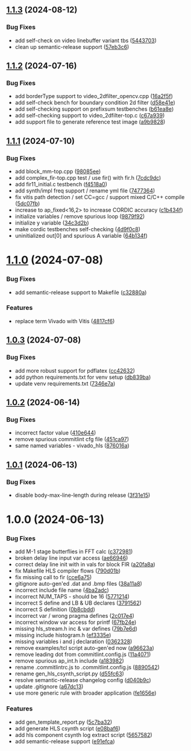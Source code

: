 ## [1.1.3](https://gitenterprise.xilinx.com/mpettigr/pp4fpgas/compare/v1.1.2...v1.1.3) (2024-08-12)


### Bug Fixes

* add self-check on video linebuffer variant tbs ([5443703](https://gitenterprise.xilinx.com/mpettigr/pp4fpgas/commit/54437032011a6b4953d1554878240b11de1cf72c))
* clean up semantic-release support ([57eb3c6](https://gitenterprise.xilinx.com/mpettigr/pp4fpgas/commit/57eb3c6ac19d2a206eab9dde85c7aeb901a63f4e))

## [1.1.2](https://gitenterprise.xilinx.com/mpettigr/pp4fpgas/compare/v1.1.1...v1.1.2) (2024-07-16)


### Bug Fixes

* add borderType support to video_2dfilter_opencv.cpp ([16a2f5f](https://gitenterprise.xilinx.com/mpettigr/pp4fpgas/commit/16a2f5fc9239f52fa5ff81dee9f08aaef01ea96e))
* add self-check bench for boundary condition 2d filter ([d58e41e](https://gitenterprise.xilinx.com/mpettigr/pp4fpgas/commit/d58e41e0d096aa43032ec88f9de4140511416941))
* add self-checking support on prefixsum testbenches ([b61ea8e](https://gitenterprise.xilinx.com/mpettigr/pp4fpgas/commit/b61ea8e59b14ece12c3c47607971a8f6e32fdd87))
* add self-checking support to video_2dfilter-top.c ([c67a939](https://gitenterprise.xilinx.com/mpettigr/pp4fpgas/commit/c67a9396c72ea17f8064d6e3ebf0d51e183861e5))
* add support file to generate reference test image ([a9b9828](https://gitenterprise.xilinx.com/mpettigr/pp4fpgas/commit/a9b9828518906ad38dfa4ff41efea526e1c6b6f1))

## [1.1.1](https://gitenterprise.xilinx.com/mpettigr/pp4fpgas/compare/v1.1.0...v1.1.1) (2024-07-10)


### Bug Fixes

* add block_mm-top.cpp ([98085ee](https://gitenterprise.xilinx.com/mpettigr/pp4fpgas/commit/98085ee903cf6d14f9ce53994f05bc5e9efe88fe))
* add complex_fir-top.cpp test / use fir() with fir.h ([7cdc9dc](https://gitenterprise.xilinx.com/mpettigr/pp4fpgas/commit/7cdc9dc0e038df2d69701927a1845e038d24ecd4))
* add fir11_initial.c testbench ([f4518a0](https://gitenterprise.xilinx.com/mpettigr/pp4fpgas/commit/f4518a073097c45bf62079f857b35991770bef19))
* add synth/impl freq support / rename yml file ([7477364](https://gitenterprise.xilinx.com/mpettigr/pp4fpgas/commit/74773644811a9de79383f25889bdee42064bcac1))
* fix vitis path detection / set CC=gcc / support mixed C/C++ compile ([5dc07fb](https://gitenterprise.xilinx.com/mpettigr/pp4fpgas/commit/5dc07fb80b4b890dd47cbb18de3d96910b9c0be0))
* increase to ap_fixed<16,2> to increase CORDIC accuracy ([c1b434f](https://gitenterprise.xilinx.com/mpettigr/pp4fpgas/commit/c1b434f8b130bc9333c1d374298f9c4d4d06f160))
* initialize variables / remove spurious loop ([9879f92](https://gitenterprise.xilinx.com/mpettigr/pp4fpgas/commit/9879f92ce430237e17b1b88d1dab75a100aa6f9d))
* initialize y variable ([34c3d2b](https://gitenterprise.xilinx.com/mpettigr/pp4fpgas/commit/34c3d2b8246c9404a918321b33f743a236266edc))
* make cordic testbenches self-checking ([4d9f0c8](https://gitenterprise.xilinx.com/mpettigr/pp4fpgas/commit/4d9f0c8f689ef5d2791ceb075c2705d8a9ef8c4d))
* uninitialized out[0] and spurious A variable ([64b134f](https://gitenterprise.xilinx.com/mpettigr/pp4fpgas/commit/64b134f28591659ebff47ad33ee85515fe751ae2))

# [1.1.0](https://gitenterprise.xilinx.com/mpettigr/pp4fpgas/compare/v1.0.3...v1.1.0) (2024-07-08)


### Bug Fixes

* add semantic-release support to Makefile ([c32880a](https://gitenterprise.xilinx.com/mpettigr/pp4fpgas/commit/c32880a912ba1824a1fd53ef1cd14699e987abc3))


### Features

* replace term Vivado with Vitis ([4817cf6](https://gitenterprise.xilinx.com/mpettigr/pp4fpgas/commit/4817cf6a23f959730abb297b7a0ed38b0c57375e))

## [1.0.3](https://gitenterprise.xilinx.com/mpettigr/pp4fpgas/compare/v1.0.2...v1.0.3) (2024-07-08)


### Bug Fixes

* add more robust support for pdflatex ([cc42632](https://gitenterprise.xilinx.com/mpettigr/pp4fpgas/commit/cc426329d0d4cba3ba3b052e9c6d99901c4fbf26))
* add python requirements.txt for venv setup ([db839ba](https://gitenterprise.xilinx.com/mpettigr/pp4fpgas/commit/db839ba3ebcade2a2b0bab48f821cd96db8d1b04))
* update venv requirements.txt ([7346e7a](https://gitenterprise.xilinx.com/mpettigr/pp4fpgas/commit/7346e7a35e608b94c401de1943197bb84a962e29))

## [1.0.2](https://gitenterprise.xilinx.com/mpettigr/pp4fpgas/compare/v1.0.1...v1.0.2) (2024-06-14)


### Bug Fixes

* incorrect factor value ([410e644](https://gitenterprise.xilinx.com/mpettigr/pp4fpgas/commit/410e64406de1b4398d8f2effc4653d962979388b))
* remove spurious commitlint cfg file ([451ca97](https://gitenterprise.xilinx.com/mpettigr/pp4fpgas/commit/451ca971628a8fe7ede4a65ee09b39f721bc5b31))
* same named variables - vivado_hls ([876016a](https://gitenterprise.xilinx.com/mpettigr/pp4fpgas/commit/876016aebc15d4589192cb06fc66b53d1c113498))

## [1.0.1](https://gitenterprise.xilinx.com/mpettigr/pp4fpgas/compare/v1.0.0...v1.0.1) (2024-06-13)


### Bug Fixes

* disable body-max-line-length during release ([3f31e15](https://gitenterprise.xilinx.com/mpettigr/pp4fpgas/commit/3f31e1591fae85f747db10d368b473de5e4d1185))

# 1.0.0 (2024-06-13)


### Bug Fixes

* add M-1 stage butterflies in FFT calc ([c372981](https://gitenterprise.xilinx.com/mpettigr/pp4fpgas/commit/c372981da21b96bf0cfc17f203846f26767775ac))
* broken delay line input var access ([ae66946](https://gitenterprise.xilinx.com/mpettigr/pp4fpgas/commit/ae66946e007550ab8af36274debc298d9b3c5edb))
* correct delay line init with in vals for block FIR ([a20fa8a](https://gitenterprise.xilinx.com/mpettigr/pp4fpgas/commit/a20fa8a9ca439be37bec06c75f6c9935085e0755))
* fix Makefile HLS compiler flows ([790d01b](https://gitenterprise.xilinx.com/mpettigr/pp4fpgas/commit/790d01b842b2a6bcf1d164ae40be6c125521186a))
* fix missing call to fir ([cce6a75](https://gitenterprise.xilinx.com/mpettigr/pp4fpgas/commit/cce6a75b303cde96a9c26bc5645055e7ea602edc))
* gitignore auto-gen'ed .dat and .bmp files ([38a11a8](https://gitenterprise.xilinx.com/mpettigr/pp4fpgas/commit/38a11a88141434efd4d9dff2ffc1c1f8cbc995a4))
* incorrect include file name ([4ba2adc](https://gitenterprise.xilinx.com/mpettigr/pp4fpgas/commit/4ba2adc488338b345d54124b9e91f9167290151d))
* incorrect NUM_TAPS - should be 16 ([5771214](https://gitenterprise.xilinx.com/mpettigr/pp4fpgas/commit/5771214b9ef93fa24757a66cfe10fc393e08c399))
* incorrect S define and LB & UB declares ([3791562](https://gitenterprise.xilinx.com/mpettigr/pp4fpgas/commit/3791562e0b6dda8664ed52cd970b54ae760f4a46))
* incorrect S definition ([0b8cbdd](https://gitenterprise.xilinx.com/mpettigr/pp4fpgas/commit/0b8cbdd3eaa30a95b09baad33da0d9173eb761c9))
* incorrect var / wrong pragma defines ([2c017e4](https://gitenterprise.xilinx.com/mpettigr/pp4fpgas/commit/2c017e48bd24a15b2b97eb4e3c228aec4505a670))
* incorrect window var access for printf ([67fb24e](https://gitenterprise.xilinx.com/mpettigr/pp4fpgas/commit/67fb24e3b9bab719dce0f0b9d6a2e0d1db24d024))
* missing hls_stream.h inc & var defines ([79b7e6d](https://gitenterprise.xilinx.com/mpettigr/pp4fpgas/commit/79b7e6d83f7578de1944fd15e761d87720c3dbae))
* missing include histogram.h ([ef3335e](https://gitenterprise.xilinx.com/mpettigr/pp4fpgas/commit/ef3335e96452b1caf5d83fffd5c35407ba549e55))
* missing variables i and j declaration ([0362328](https://gitenterprise.xilinx.com/mpettigr/pp4fpgas/commit/036232889663dd6dd23e7bb39331d3018dba3d93))
* remove examples/tcl script auto-gen'ed now ([a96623a](https://gitenterprise.xilinx.com/mpettigr/pp4fpgas/commit/a96623aa4adfc3bba50bd8765cbde4fcf198cff3))
* remove leading dot from commitlint.config.js ([11a4071](https://gitenterprise.xilinx.com/mpettigr/pp4fpgas/commit/11a4071ca44a9d600b14d387043d258d8e0893cd))
* remove spurious ap_int.h include ([a183982](https://gitenterprise.xilinx.com/mpettigr/pp4fpgas/commit/a183982ebaa1477557d55166268af4b98922dda9))
* rename .commitlintrc.js to .commitlint.config.js ([8890542](https://gitenterprise.xilinx.com/mpettigr/pp4fpgas/commit/88905424e0be06842df0f8d48977ed8802ed754e))
* rename gen_hls_csynth_script.py ([d55fc63](https://gitenterprise.xilinx.com/mpettigr/pp4fpgas/commit/d55fc63b2ce88f860cfdc955ad8dbf4510208ea3))
* resolve semantic-release changelog config ([d040b9c](https://gitenterprise.xilinx.com/mpettigr/pp4fpgas/commit/d040b9c200e8cafbb0c3b3850978799e34a2e687))
* update .gitignore ([a67dc13](https://gitenterprise.xilinx.com/mpettigr/pp4fpgas/commit/a67dc132a08b96bcd76b39d82d1f2a9568915f2a))
* use more generic rule with broader application ([fe1656e](https://gitenterprise.xilinx.com/mpettigr/pp4fpgas/commit/fe1656e4ed74469741b1af872cce7d41fd24b8bb))


### Features

* add gen_template_report.py ([5c7ba32](https://gitenterprise.xilinx.com/mpettigr/pp4fpgas/commit/5c7ba321fdc50288e5b0b86982e35a22f3acf4f3))
* add generate HLS csynth script ([e08baf6](https://gitenterprise.xilinx.com/mpettigr/pp4fpgas/commit/e08baf615ab4d0901563cece5f2425a6e0e8ff87))
* add hls component csynth log extract script ([5657582](https://gitenterprise.xilinx.com/mpettigr/pp4fpgas/commit/5657582ed3d2f4dd2c7a2756fd3d2d332f0d0022))
* add semantic-release support ([e91efca](https://gitenterprise.xilinx.com/mpettigr/pp4fpgas/commit/e91efca86caeb18718713012dec2e6df718caa90))
